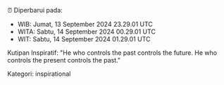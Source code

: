 ⏰ Diperbarui pada:
- WIB: Jumat, 13 September 2024 23.29.01 UTC
- WITA: Sabtu, 14 September 2024 00.29.01 UTC
- WIT: Sabtu, 14 September 2024 01.29.01 UTC

Kutipan Inspiratif:
"He who controls the past controls the future. He who controls the present controls the past."


Kategori: inspirational

